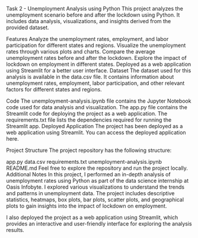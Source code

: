 Task 2 - Unemployment Analysis using Python
This project analyzes the unemployment scenario before and after the lockdown using Python. It includes data analysis, visualizations, and insights derived from the provided dataset.

Features
Analyze the unemployment rates, employment, and labor participation for different states and regions.
Visualize the unemployment rates through various plots and charts.
Compare the average unemployment rates before and after the lockdown.
Explore the impact of lockdown on employment in different states.
Deployed as a web application using Streamlit for a better user interface.
Dataset
The dataset used for this analysis is available in the data.csv file. It contains information about unemployment rates, employment, labor participation, and other relevant factors for different states and regions.

Code
The unemployment-analysis.ipynb file contains the Jupyter Notebook code used for data analysis and visualization.
The app.py file contains the Streamlit code for deploying the project as a web application.
The requirements.txt file lists the dependencies required for running the Streamlit app.
Deployed Application
The project has been deployed as a web application using Streamlit. You can access the deployed application here.

Project Structure
The project repository has the following structure:

app.py
data.csv
requirements.txt
unemployment-analysis.ipynb
README.md Feel free to explore the repository and run the project locally.
Additional Notes
In this project, I performed an in-depth analysis of unemployment rates using Python as part of the data science internship at Oasis Infobyte. I explored various visualizations to understand the trends and patterns in unemployment data. The project includes descriptive statistics, heatmaps, box plots, bar plots, scatter plots, and geographical plots to gain insights into the impact of lockdown on employment.

I also deployed the project as a web application using Streamlit, which provides an interactive and user-friendly interface for exploring the analysis results.
